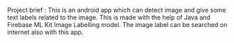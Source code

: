 Project brief : This is an android app which can detect image and give some text labels related to the image. 
                This is made with the help of Java and Firebase ML Kit Image Labelling model. 
                The image label can be searched on internet also with this app.
